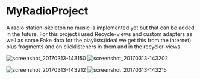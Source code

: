 # MyRadioProject

A radio station-skeleton no music is implemented yet but that can be added in the future.
For this project i used Recycle-views and custom adapters as well as some Fake data for the playlists(ideal we get this from the internet)
plus fragments and on clicklisteners in them and in the recycler-views.

![screenshot_20170313-143150](https://cloud.githubusercontent.com/assets/21143253/23855338/f39a78ce-07fd-11e7-943c-ffdb97c75e3d.png)
![screenshot_20170313-143202](https://cloud.githubusercontent.com/assets/21143253/23855342/f570d8dc-07fd-11e7-9f08-0a7253230ec3.png)




![screenshot_20170313-143212](https://cloud.githubusercontent.com/assets/21143253/23855343/f6d05018-07fd-11e7-92a7-04c5389b073d.png)
![screenshot_20170313-143215](https://cloud.githubusercontent.com/assets/21143253/23855348/fa69e07c-07fd-11e7-83cc-58e4cf0de55e.png)
